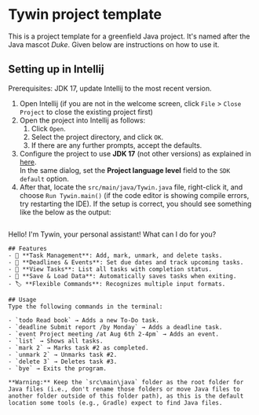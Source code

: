 # Tywin project template

This is a project template for a greenfield Java project. It's named after the Java mascot _Duke_. Given below are instructions on how to use it.

## Setting up in Intellij

Prerequisites: JDK 17, update Intellij to the most recent version.

1. Open Intellij (if you are not in the welcome screen, click `File` > `Close Project` to close the existing project first)
1. Open the project into Intellij as follows:
   1. Click `Open`.
   1. Select the project directory, and click `OK`.
   1. If there are any further prompts, accept the defaults.
1. Configure the project to use **JDK 17** (not other versions) as explained in [here](https://www.jetbrains.com/help/idea/sdk.html#set-up-jdk).<br>
   In the same dialog, set the **Project language level** field to the `SDK default` option.
1. After that, locate the `src/main/java/Tywin.java` file, right-click it, and choose `Run Tywin.main()` (if the code editor is showing compile errors, try restarting the IDE). If the setup is correct, you should see something like the below as the output:
   ```
 Hello! I'm Tywin, your personal assistant!
 What can I do for you?   
 
   ```
## Features
- 📝 **Task Management**: Add, mark, unmark, and delete tasks.
- 📅 **Deadlines & Events**: Set due dates and track upcoming tasks.
- 📜 **View Tasks**: List all tasks with completion status.
- 💾 **Save & Load Data**: Automatically saves tasks when exiting.
- 🏷️ **Flexible Commands**: Recognizes multiple input formats.

## Usage
Type the following commands in the terminal:

- `todo Read book` → Adds a new To-Do task.
- `deadline Submit report /by Monday` → Adds a deadline task.
- `event Project meeting /at Aug 6th 2-4pm` → Adds an event.
- `list` → Shows all tasks.
- `mark 2` → Marks task #2 as completed.
- `unmark 2` → Unmarks task #2.
- `delete 3` → Deletes task #3.
- `bye` → Exits the program.

**Warning:** Keep the `src\main\java` folder as the root folder for Java files (i.e., don't rename those folders or move Java files to another folder outside of this folder path), as this is the default location some tools (e.g., Gradle) expect to find Java files.
